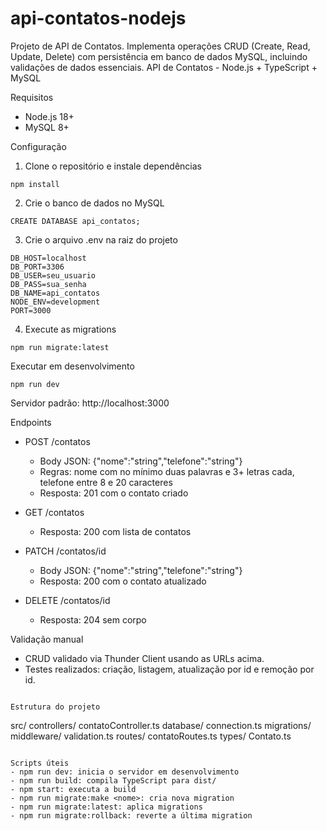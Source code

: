 # api-contatos-nodejs
Projeto de API de Contatos. Implementa operações CRUD (Create, Read, Update, Delete) com persistência em banco de dados MySQL, incluindo validações de dados essenciais.
API de Contatos - Node.js + TypeScript + MySQL

Requisitos
- Node.js 18+
- MySQL 8+

Configuração
1. Clone o repositório e instale dependências
```
npm install
```

2. Crie o banco de dados no MySQL
```
CREATE DATABASE api_contatos;
```

3. Crie o arquivo .env na raiz do projeto
```
DB_HOST=localhost
DB_PORT=3306
DB_USER=seu_usuario
DB_PASS=sua_senha
DB_NAME=api_contatos
NODE_ENV=development
PORT=3000
```

4. Execute as migrations
```
npm run migrate:latest
```

Executar em desenvolvimento
```
npm run dev
```
Servidor padrão: http://localhost:3000

Endpoints
- POST /contatos
  - Body JSON: {"nome":"string","telefone":"string"}
  - Regras: nome com no mínimo duas palavras e 3+ letras cada, telefone entre 8 e 20 caracteres
  - Resposta: 201 com o contato criado

- GET /contatos
  - Resposta: 200 com lista de contatos

- PATCH /contatos/id
  - Body JSON: {"nome":"string","telefone":"string"}
  - Resposta: 200 com o contato atualizado

- DELETE /contatos/id
  - Resposta: 204 sem corpo

Validação manual
- CRUD validado via Thunder Client usando as URLs acima.
- Testes realizados: criação, listagem, atualização por id e remoção por id.

```

Estrutura do projeto
```
src/
  controllers/
    contatoController.ts
  database/
    connection.ts
    migrations/
  middleware/
    validation.ts
  routes/
    contatoRoutes.ts
  types/
    Contato.ts
```

Scripts úteis
- npm run dev: inicia o servidor em desenvolvimento
- npm run build: compila TypeScript para dist/
- npm start: executa a build
- npm run migrate:make <nome>: cria nova migration
- npm run migrate:latest: aplica migrations
- npm run migrate:rollback: reverte a última migration